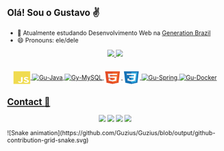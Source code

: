 ## Olá! Sou o Gustavo ✌

- 🌱 Atualmente estudando Desenvolvimento Web na <a href="http://brazil.generation.org">Generation Brazil</a>
- 😄 Pronouns: ele/dele

<div align="center">
  <a href="https://github.com/Guzius">
  <img height="140em" src="https://github-readme-stats.vercel.app/api?username=Guzius&count_private=true&show_icons=true&custom_title=Github%20Status&hide=issues"/>
  <img height="140em" src="https://github-readme-stats.vercel.app/api/top-langs/?username=Guzius&layout=compact"/>
</div>
  
  
<div style="display: inline_block"><br>
  <p align="center">
  <img align="center" alt="Gu-Js" height="30" width="40" src="https://raw.githubusercontent.com/devicons/devicon/master/icons/javascript/javascript-plain.svg">
  <img align="center" alt="Gu-Java" height="30" width="40" src="https://cdn.jsdelivr.net/gh/devicons/devicon/icons/java/java-original.svg">
  <img align="center" alt="Gy-MySQL" height="30" width="40" src="https://cdn.jsdelivr.net/gh/devicons/devicon/icons/mysql/mysql-original.svg">
  <img align="center" alt="Gu-HTML" height="30" width="40" src="https://raw.githubusercontent.com/devicons/devicon/master/icons/html5/html5-original.svg">
  <img align="center" alt="Gu-CSS" height="30" width="40" src="https://raw.githubusercontent.com/devicons/devicon/master/icons/css3/css3-original.svg">
  <img align="center" alt="Gu-Spring" height="30" width="40" src="https://cdn.jsdelivr.net/gh/devicons/devicon/icons/spring/spring-original.svg">
  <img align="center" alt="Gu-Docker" height="30" width="40" src="https://cdn.jsdelivr.net/gh/devicons/devicon/icons/docker/docker-original.svg">
    </p>
</div>
  
  ## Contact :iphone:
  
<div>
  <p align="center">
 <a href="https://api.whatsapp.com/send?phone=5511943740808" target="_blank"><img src="https://img.shields.io/badge/WhatsApp-25D366?style=for-the-badge&logo=whatsapp&logoColor=white" target="_blank"></a>
 <a href="https://discord.gg/G2uHjeny" target="_blank"><img src="https://img.shields.io/badge/Discord-7289DA?style=for-the-badge&logo=discord&logoColor=white" target="_blank"></a> 
  <a href = "mailto:contatogustavotaques11@gmail.com"><img src="https://img.shields.io/badge/-Gmail-%23333?style=for-the-badge&logo=gmail&logoColor=white" target="_blank"></a>
  <a href="https://www.linkedin.com/in/gustavo-sotrati" target="_blank"><img src="https://img.shields.io/badge/-LinkedIn-%230077B5?style=for-the-badge&logo=linkedin&logoColor=white" target="_blank"></a> 
 </p>
  ![Snake animation](https://github.com/Guzius/Guzius/blob/output/github-contribution-grid-snake.svg)
 
</div>
